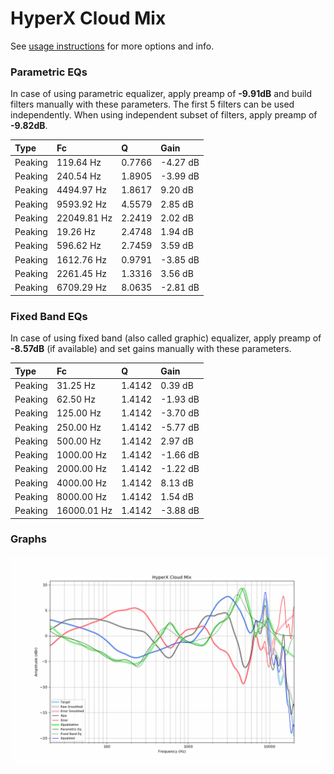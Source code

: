 # HyperX Cloud Mix
See [usage instructions](https://github.com/jaakkopasanen/AutoEq#usage) for more options and info.

### Parametric EQs
In case of using parametric equalizer, apply preamp of **-9.91dB** and build filters manually
with these parameters. The first 5 filters can be used independently.
When using independent subset of filters, apply preamp of **-9.82dB**.

| Type    | Fc          |      Q | Gain     |
|:--------|:------------|:-------|:---------|
| Peaking | 119.64 Hz   | 0.7766 | -4.27 dB |
| Peaking | 240.54 Hz   | 1.8905 | -3.99 dB |
| Peaking | 4494.97 Hz  | 1.8617 | 9.20 dB  |
| Peaking | 9593.92 Hz  | 4.5579 | 2.85 dB  |
| Peaking | 22049.81 Hz | 2.2419 | 2.02 dB  |
| Peaking | 19.26 Hz    | 2.4748 | 1.94 dB  |
| Peaking | 596.62 Hz   | 2.7459 | 3.59 dB  |
| Peaking | 1612.76 Hz  | 0.9791 | -3.85 dB |
| Peaking | 2261.45 Hz  | 1.3316 | 3.56 dB  |
| Peaking | 6709.29 Hz  | 8.0635 | -2.81 dB |

### Fixed Band EQs
In case of using fixed band (also called graphic) equalizer, apply preamp of **-8.57dB**
(if available) and set gains manually with these parameters.

| Type    | Fc          |      Q | Gain     |
|:--------|:------------|:-------|:---------|
| Peaking | 31.25 Hz    | 1.4142 | 0.39 dB  |
| Peaking | 62.50 Hz    | 1.4142 | -1.93 dB |
| Peaking | 125.00 Hz   | 1.4142 | -3.70 dB |
| Peaking | 250.00 Hz   | 1.4142 | -5.77 dB |
| Peaking | 500.00 Hz   | 1.4142 | 2.97 dB  |
| Peaking | 1000.00 Hz  | 1.4142 | -1.66 dB |
| Peaking | 2000.00 Hz  | 1.4142 | -1.22 dB |
| Peaking | 4000.00 Hz  | 1.4142 | 8.13 dB  |
| Peaking | 8000.00 Hz  | 1.4142 | 1.54 dB  |
| Peaking | 16000.01 Hz | 1.4142 | -3.88 dB |

### Graphs
![](./HyperX%20Cloud%20Mix.png)